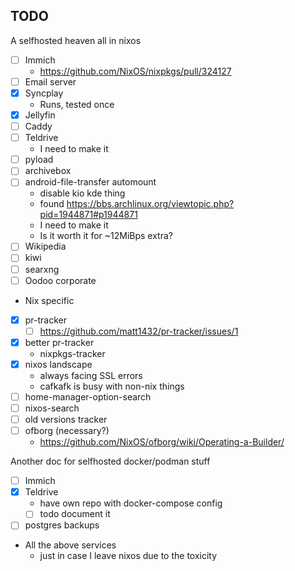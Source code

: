 ## TODO

A selfhosted heaven all in nixos

- [ ] Immich
  - https://github.com/NixOS/nixpkgs/pull/324127
- [ ] Email server
- [x] Syncplay
  - Runs, tested once
- [x] Jellyfin
- [ ] Caddy
- [ ] Teldrive
  - I need to make it
- [ ] pyload
- [ ] archivebox
- [ ] android-file-transfer automount
  - disable kio kde thing
  - found https://bbs.archlinux.org/viewtopic.php?pid=1944871#p1944871
  - I need to make it
  - Is it worth it for ~12MiBps extra?
- [ ] Wikipedia
- [ ] kiwi
- [ ] searxng
- [ ] Oodoo corporate

- Nix specific
- [x] pr-tracker
  - [ ] https://github.com/matt1432/pr-tracker/issues/1
- [x] better pr-tracker
  - nixpkgs-tracker
- [x] nixos landscape
  - always facing SSL errors
  - cafkafk is busy with non-nix things
- [ ] home-manager-option-search
- [ ] nixos-search
- [ ] old versions tracker
- [ ] ofborg (necessary?)
  - https://github.com/NixOS/ofborg/wiki/Operating-a-Builder/

Another doc for selfhosted docker/podman stuff

- [ ] Immich
- [x] Teldrive
  - have own repo with docker-compose config
  - [ ] todo document it
- [ ] postgres backups

- All the above services
  - just in case I leave nixos due to the toxicity
